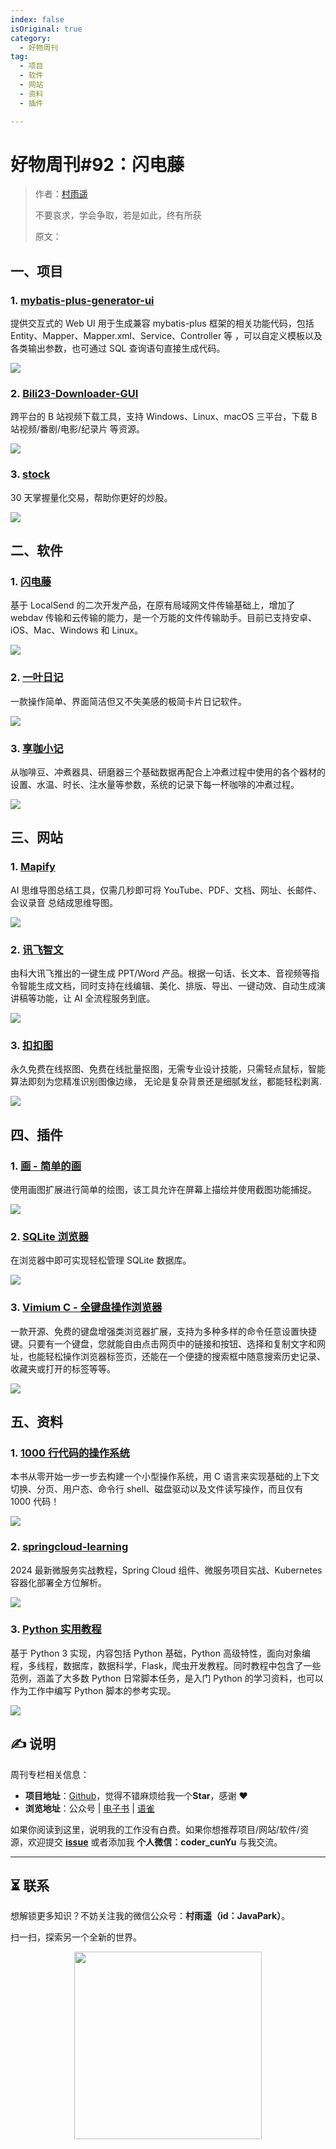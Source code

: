 ```yaml
---
index: false
isOriginal: true
category:
  - 好物周刊
tag:
  - 项目
  - 软件
  - 网站
  - 资料
  - 插件

---
```


# 好物周刊#92：闪电藤

> 作者：[村雨遥](https://github.com/cunyu1943)
> 
> 不要哀求，学会争取，若是如此，终有所获
> 
> 原文：

## 一、项目

### 1. [mybatis-plus-generator-ui](https://github.com/davidfantasy/mybatis-plus-generator-ui)

提供交互式的 Web UI 用于生成兼容 mybatis-plus 框架的相关功能代码，包括 Entity、Mapper、Mapper.xml、Service、Controller 等 ，可以自定义模板以及各类输出参数，也可通过 SQL 查询语句直接生成代码。

![](assets/0201-0207/1738799965282-e5b256cd-2100-40d1-8f3b-73179e7dddbc.webp)

### 2. [Bili23-Downloader-GUI](https://github.com/ScottSloan/Bili23-Downloader)

跨平台的 B 站视频下载工具，支持 Windows、Linux、macOS 三平台，下载 B 站视频/番剧/电影/纪录片 等资源。

![](assets/0201-0207/1738800286787-14e0925f-db34-48df-b07d-bc862501a8e6.webp)

### 3. [stock](https://github.com/Rockyzsu/stock)

30 天掌握量化交易，帮助你更好的炒股。

![](assets/0201-0207/1738800477925-7bdd5bc3-e7c9-437a-970d-06fed883b388.webp)

## 二、软件

### 1. [闪电藤](https://sdt.zishu.life/)

基于 LocalSend 的二次开发产品，在原有局域网文件传输基础上，增加了 webdav 传输和云传输的能力，是一个万能的文件传输助手。目前已支持安卓、iOS、Mac、Windows 和 Linux。

![](assets/0201-0207/1737016344201-8e33517a-0116-4f7e-b493-17e2419df1bb.webp)

### 2. [一叶日记](https://www.oneleaf.fun/)

一款操作简单、界面简洁但又不失美感的极简卡片日记软件。

![](assets/0201-0207/1737021019041-ddc96011-acb6-40f4-be63-3cc394809068.webp)

### 3. [享咖小记](https://coffee-note.xiangshikeji.com/)

从咖啡豆、冲煮器具、研磨器三个基础数据再配合上冲煮过程中使用的各个器材的设置、水温、时长、注水量等参数，系统的记录下每一杯咖啡的冲煮过程。

![](assets/0201-0207/1737021102273-8f80da48-0d8a-4fba-a175-0dfb94a7f5be.webp)

## 三、网站

### 1. [Mapify](https://mapify.so/)

AI 思维导图总结工具，仅需几秒即可将 YouTube、PDF、文档、网址、长邮件、会议录音 总结成思维导图。

![](assets/0201-0207/1736849723619-e6be3def-bdc4-471a-8d56-579e8df9de33.webp)

### 2. [讯飞智文](https://zhiwen.xfyun.cn/)

由科大讯飞推出的一键生成 PPT/Word 产品。根据一句话、长文本、音视频等指令智能生成文档，同时支持在线编辑、美化、排版、导出、一键动效、自动生成演讲稿等功能，让 AI 全流程服务到底。

![](assets/0201-0207/1736849794928-76c1cd08-818a-4400-935b-5247734d004f.webp)

### 3. [扣扣图](https://www.koukoutu.com/)

永久免费在线抠图、免费在线批量抠图，无需专业设计技能，只需轻点鼠标，智能算法即刻为您精准识别图像边缘， 无论是复杂背景还是细腻发丝，都能轻松剥离.

![](assets/0201-0207/1736849898393-6ebe0538-84ab-4d9c-bf3b-e9f9fa74960e.webp)

## 四、插件

### 1. [画 - 简单的画](https://chromewebstore.google.com/detail/画-简单的画/doiiaejbgndnnnomcdhefcbfnbbjfbib?hl=zh-CN)

使用画图扩展进行简单的绘图，该工具允许在屏幕上描绘并使用截图功能捕捉。

![](assets/0201-0207/1738799423125-326d7c97-6081-4f7d-9a4f-256f5281fa53.webp)

### 2. [SQLite 浏览器](https://chromewebstore.google.com/detail/sqlite-浏览器/iclckldkfemlnecocpphinnplnmijkol)

在浏览器中即可实现轻松管理 SQLite 数据库。

![](assets/0201-0207/1738799590819-820f5a77-2485-4067-ab01-9fda0807ab71.webp)

### 3. [Vimium C - 全键盘操作浏览器](https://chromewebstore.google.com/detail/vimium-c-全键盘操作浏览器/hfjbmagddngcpeloejdejnfgbamkjaeg)

一款开源、免费的键盘增强类浏览器扩展，支持为多种多样的命令任意设置快捷键。只要有一个键盘，您就能自由点击网页中的链接和按钮、选择和复制文字和网址，也能轻松操作浏览器标签页，还能在一个便捷的搜索框中随意搜索历史记录、收藏夹或打开的标签等等。

![](assets/0201-0207/1738799724454-c4103be8-a3b1-4a6a-8519-99c195a1beb0.webp)

## 五、资料

### 1. [1000 行代码的操作系统](https://github.com/nuta/operating-system-in-1000-lines)

本书从零开始一步一步去构建一个小型操作系统，用 C 语言来实现基础的上下文切换、分页、用户态、命令行 shell、磁盘驱动以及文件读写操作，而且仅有 1000 代码！

![](assets/0201-0207/1738799278951-174a891d-21ff-4fb5-af1c-0970484d4bf3.webp)

### 2. [springcloud-learning](https://github.com/macrozheng/springcloud-learning)

2024 最新微服务实战教程，Spring Cloud 组件、微服务项目实战、Kubernetes 容器化部署全方位解析。

![](assets/0201-0207/1738800117594-8b85c568-da86-4dd5-9c0a-2646d3b89e87.webp)

### 3. [Python 实用教程](https://github.com/shibing624/python-tutorial)

基于 Python 3 实现，内容包括 Python 基础，Python 高级特性，面向对象编程，多线程，数据库，数据科学，Flask，爬虫开发教程。同时教程中包含了一些范例，涵盖了大多数 Python 日常脚本任务，是入门 Python 的学习资料，也可以作为工作中编写 Python 脚本的参考实现。

![](assets/0201-0207/1738800802914-87ab176c-5597-4b3f-a52e-04b8979a0221.webp)

## ✍️ 说明

周刊专栏相关信息：

- **项目地址**：[Github](https://github.com/cunyu1943/weekly)，觉得不错麻烦给我一个**Star**，感谢 ❤️
- **浏览地址**：公众号 | [电子书](https://cunyu1943.github.io/weekly) | [语雀](https://yuque.com/cunyu1943/weekly)

如果你阅读到这里，说明我的工作没有白费。如果你想推荐项目/网站/软件/资源，欢迎提交 **[issue](https://github.com/cunyu1943/weekly/issues)** 或者添加我 **个人微信：coder_cunYu** 与我交流。

---

## ⏳ 联系

想解锁更多知识？不妨关注我的微信公众号：**村雨遥（id：JavaPark）**。

扫一扫，探索另一个全新的世界。

<center>
<img src="/contact/contact.png" width="300">
</center>


